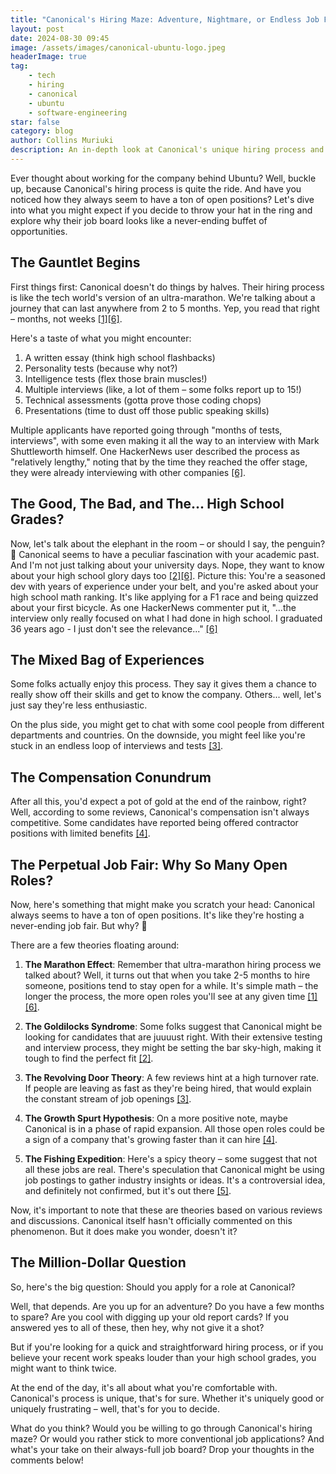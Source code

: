 ```yaml
---
title: "Canonical's Hiring Maze: Adventure, Nightmare, or Endless Job Fair?"
layout: post
date: 2024-08-30 09:45
image: /assets/images/canonical-ubuntu-logo.jpeg
headerImage: true
tag:
    - tech
    - hiring
    - canonical
    - ubuntu
    - software-engineering
star: false
category: blog
author: Collins Muriuki
description: An in-depth look at Canonical's unique hiring process and why they always seem to have many open positions
---
```


Ever thought about working for the company behind Ubuntu? Well, buckle up, because Canonical's hiring process is quite the ride. And have you noticed how they always seem to have a ton of open positions? Let's dive into what you might expect if you decide to throw your hat in the ring and explore why their job board looks like a never-ending buffet of opportunities.

## The Gauntlet Begins

First things first: Canonical doesn't do things by halves. Their hiring process is like the tech world's version of an ultra-marathon. We're talking about a journey that can last anywhere from 2 to 5 months. Yep, you read that right – months, not weeks [[1]](https://www.glassdoor.com/Interview/Canonical-Interview-Questions-E230560.htm)[[6]](https://news.ycombinator.com/item?id=36667863).

Here's a taste of what you might encounter:

1. A written essay (think high school flashbacks)
2. Personality tests (because why not?)
3. Intelligence tests (flex those brain muscles!)
4. Multiple interviews (like, a lot of them – some folks report up to 15!)
5. Technical assessments (gotta prove those coding chops)
6. Presentations (time to dust off those public speaking skills)

Multiple applicants have reported going through "months of tests, interviews", with some even making it all the way to an interview with Mark Shuttleworth himself. One HackerNews user described the process as "relatively lengthy," noting that by the time they reached the offer stage, they were already interviewing with other companies [[6]](https://news.ycombinator.com/item?id=36667863).


## The Good, The Bad, and The... High School Grades?

Now, let's talk about the elephant in the room – or should I say, the penguin? 🐧 Canonical seems to have a peculiar fascination with your academic past. And I'm not just talking about your university days. Nope, they want to know about your high school glory days too [[2]](https://www.reddit.com/r/linux/comments/thsrcp/this_was_the_first_stage_of_the_interview_process/)[[6]](https://news.ycombinator.com/item?id=#36667863).
Picture this: You're a seasoned dev with years of experience under your belt, and you're asked about your high school math ranking. It's like applying for a F1 race and being quizzed about your first bicycle. As one HackerNews commenter put it, "...the interview only really focused on what I had done in high school. I graduated 36 years ago - I just don't see the relevance..." [[6]](https://news.ycombinator.com/item?id=36667863)

## The Mixed Bag of Experiences

Some folks actually enjoy this process. They say it gives them a chance to really show off their skills and get to know the company. Others... well, let's just say they're less enthusiastic.

On the plus side, you might get to chat with some cool people from different departments and countries. On the downside, you might feel like you're stuck in an endless loop of interviews and tests [[3]](https://www.glassdoor.com/Interview/Canonical-Interview-Questions-E230560.htm).

## The Compensation Conundrum

After all this, you'd expect a pot of gold at the end of the rainbow, right? Well, according to some reviews, Canonical's compensation isn't always competitive. Some candidates have reported being offered contractor positions with limited benefits [[4]](https://www.glassdoor.com/Interview/Canonical-Interview-Questions-E230560.htm).

## The Perpetual Job Fair: Why So Many Open Roles?

Now, here's something that might make you scratch your head: Canonical always seems to have a ton of open positions. It's like they're hosting a never-ending job fair. But why? 🤔

There are a few theories floating around:

1. **The Marathon Effect**: Remember that ultra-marathon hiring process we talked about? Well, it turns out that when you take 2-5 months to hire someone, positions tend to stay open for a while. It's simple math – the longer the process, the more open roles you'll see at any given time [[1]](https://www.glassdoor.com/Interview/Canonical-Interview-Questions-E230560.htm)[[6]](https://news.ycombinator.com/item?id=36667863).

2. **The Goldilocks Syndrome**: Some folks suggest that Canonical might be looking for candidates that are juuuust right. With their extensive testing and interview process, they might be setting the bar sky-high, making it tough to find the perfect fit [[2]](https://www.reddit.com/r/linux/comments/thsrcp/this_was_the_first_stage_of_the_interview_process/).

3. **The Revolving Door Theory**: A few reviews hint at a high turnover rate. If people are leaving as fast as they're being hired, that would explain the constant stream of job openings [[3]](https://www.glassdoor.com/Interview/Canonical-Interview-Questions-E230560.htm).

4. **The Growth Spurt Hypothesis**: On a more positive note, maybe Canonical is in a phase of rapid expansion. All those open roles could be a sign of a company that's growing faster than it can hire [[4]](https://www.glassdoor.com/Interview/Canonical-Interview-Questions-E230560.htm).

5. **The Fishing Expedition**: Here's a spicy theory – some suggest that not all these jobs are real. There's speculation that Canonical might be using job postings to gather industry insights or ideas. It's a controversial idea, and definitely not confirmed, but it's out there [[5]](https://www.glassdoor.com/Interview/Canonical-Interview-Questions-E230560.htm).

Now, it's important to note that these are theories based on various reviews and discussions. Canonical itself hasn't officially commented on this phenomenon. But it does make you wonder, doesn't it?

## The Million-Dollar Question

So, here's the big question: Should you apply for a role at Canonical?

Well, that depends. Are you up for an adventure? Do you have a few months to spare? Are you cool with digging up your old report cards? If you answered yes to all of these, then hey, why not give it a shot?

But if you're looking for a quick and straightforward hiring process, or if you believe your recent work speaks louder than your high school grades, you might want to think twice.

At the end of the day, it's all about what you're comfortable with. Canonical's process is unique, that's for sure. Whether it's uniquely good or uniquely frustrating – well, that's for you to decide.

What do you think? Would you be willing to go through Canonical's hiring maze? Or would you rather stick to more conventional job applications? And what's your take on their always-full job board? Drop your thoughts in the comments below!

